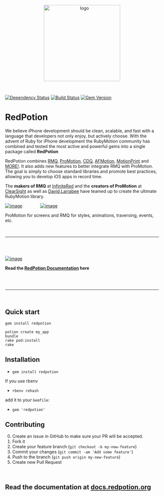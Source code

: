 <p align="center"><img src="http://s3.amazonaws.com/ir_public/projects/redpotion/RedPotion_logo_500w.png" alt="logo" width="250px"></p>

<br />

[![Dependency Status](https://gemnasium.com/infinitered/redpotion.svg)](https://gemnasium.com/infinitered/redpotion)
[![Build Status](https://travis-ci.org/infinitered/redpotion.svg)](https://travis-ci.org/infinitered/redpotion)
[![Gem Version](https://badge.fury.io/rb/redpotion.png)](http://badge.fury.io/rb/redpotion)

# RedPotion

We believe iPhone development should be clean, scalable, and fast with a language that developers not only enjoy, but actively choose.  With the advent of Ruby for iPhone development the RubyMotion community has combined and tested the most active and powerful gems into a single package called **RedPotion**

RedPotion combines [RMQ](http://rubymotionquery.com/), [ProMotion](https://github.com/clearsightstudio/ProMotion), [CDQ](https://github.com/infinitered/cdq), [AFMotion](https://github.com/clayallsopp/afmotion), [MotionPrint](https://github.com/OTGApps/motion_print) and [MORE!](#full-listing-of-gems-and-pods-for-redpotion). It also adds new features to better integrate RMQ with ProMotion.  The goal is simply to choose standard libraries and promote best practices, allowing you to develop iOS apps in record time.


The **makers of RMQ** at [InfiniteRed](http://infinitered.com/) and the **creators of ProMotion** at [ClearSight](https://clearsightstudio.com/) as well as [David Larrabee](https://twitter.com/Squidpunch) have teamed up to create the ultimate RubyMotion library.

[![image](https://ir_wp.s3.amazonaws.com/wp-content/uploads/sites/11/2013/08/InfiniteRed_logo_100h.png)](http://infinitered.com/) &nbsp; &nbsp; &nbsp; &nbsp; &nbsp; &nbsp; &nbsp; [![image](https://clearsightstudio.com/assets/images/clearsight-logos/color-logo@2x-458a9655.png)](https://clearsightstudio.com/)

ProMotion for screens and RMQ for styles, animations, traversing, events, etc.

<br />

----------

<br />
<br />

[![image](http://ir_wp.s3.amazonaws.com/wp-content/uploads/sites/19/2015/04/rp_docs.png)](http://docs.redpotion.org)

**Read the [RedPotion Documentation](http://docs.redpotion.org) here**

<br />
<br />

----------

<br />

## Quick start

```
gem install redpotion

potion create my_app
bundle
rake pod:install
rake
```

## Installation

- `gem install redpotion`

If you use rbenv

- `rbenv rehash`

add it to your `Gemfile`:

- `gem 'redpotion'`


## Contributing

0. Create an issue in GitHub to make sure your PR will be accepted.
1. Fork it
2. Create your feature branch (`git checkout -b my-new-feature`)
3. Commit your changes (`git commit -am 'Add some feature'`)
4. Push to the branch (`git push origin my-new-feature`)
5. Create new Pull Request


<br />

## Read the documentation at [docs.redpotion.org](http://docs.redpotion.org)

<br />
